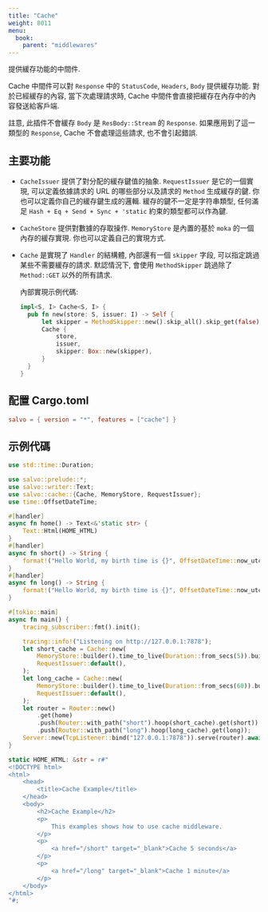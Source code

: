 ```yaml
---
title: "Cache"
weight: 8011
menu:
  book:
    parent: "middlewares"
---
```


提供緩存功能的中間件. 

Cache 中間件可以對 `Response` 中的 `StatusCode`, `Headers`, `Body` 提供緩存功能. 對於已經緩存的內容, 當下次處理請求時, Cache 中間件會直接把緩存在內存中的內容發送給客戶端.

註意, 此插件不會緩存 `Body` 是 `ResBody::Stream` 的 `Response`. 如果應用到了這一類型的 `Response`, Cache 不會處理這些請求, 也不會引起錯誤.

## 主要功能
* `CacheIssuer` 提供了對分配的緩存鍵值的抽象. `RequestIssuer` 是它的一個實現, 可以定義依據請求的 URL 的哪些部分以及請求的 `Method` 生成緩存的鍵. 你也可以定義你自己的緩存鍵生成的邏輯. 緩存的鍵不一定是字符串類型, 任何滿足 `Hash + Eq + Send + Sync + 'static` 約束的類型都可以作為鍵.

* `CacheStore` 提供對數據的存取操作. `MemoryStore` 是內置的基於 `moka` 的一個內存的緩存實現. 你也可以定義自己的實現方式.

* `Cache` 是實現了 `Handler` 的結構體, 內部還有一個 `skipper` 字段, 可以指定跳過某些不需要緩存的請求. 默認情況下, 會使用 `MethodSkipper` 跳過除了 `Method::GET` 以外的所有請求.
  
  內部實現示例代碼:
  ```rust
  impl<S, I> Cache<S, I> {
    pub fn new(store: S, issuer: I) -> Self {
        let skipper = MethodSkipper::new().skip_all().skip_get(false);
        Cache {
            store,
            issuer,
            skipper: Box::new(skipper),
        }
    }
  }
  ```

## 配置 Cargo.toml

```toml
salvo = { version = "*", features = ["cache"] }
```

## 示例代碼

```rust
use std::time::Duration;

use salvo::prelude::*;
use salvo::writer::Text;
use salvo::cache::{Cache, MemoryStore, RequestIssuer};
use time::OffsetDateTime;

#[handler]
async fn home() -> Text<&'static str> {
    Text::Html(HOME_HTML)
}
#[handler]
async fn short() -> String {
    format!("Hello World, my birth time is {}", OffsetDateTime::now_utc())
}
#[handler]
async fn long() -> String {
    format!("Hello World, my birth time is {}", OffsetDateTime::now_utc())
}

#[tokio::main]
async fn main() {
    tracing_subscriber::fmt().init();

    tracing::info!("Listening on http://127.0.0.1:7878");
    let short_cache = Cache::new(
        MemoryStore::builder().time_to_live(Duration::from_secs(5)).build(),
        RequestIssuer::default(),
    );
    let long_cache = Cache::new(
        MemoryStore::builder().time_to_live(Duration::from_secs(60)).build(),
        RequestIssuer::default(),
    );
    let router = Router::new()
        .get(home)
        .push(Router::with_path("short").hoop(short_cache).get(short))
        .push(Router::with_path("long").hoop(long_cache).get(long));
    Server::new(TcpListener::bind("127.0.0.1:7878")).serve(router).await;
}

static HOME_HTML: &str = r#"
<!DOCTYPE html>
<html>
    <head>
        <title>Cache Example</title>
    </head>
    <body>
        <h2>Cache Example</h2>
        <p>
            This examples shows how to use cache middleware. 
        </p>
        <p>
            <a href="/short" target="_blank">Cache 5 seconds</a>
        </p>
        <p>
            <a href="/long" target="_blank">Cache 1 minute</a>
        </p>
    </body>
</html>
"#;
```